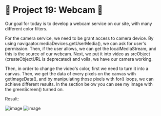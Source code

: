
# 🎯 Project 19: Webcam 🥁

Our goal for today is to develop a webcam service on our site, with many different color filters. 

For the camera service, we need to be grant access to camera device. By using navigaator.mediaDevices.getUserMedia(), we can ask for user's permission. Then, if the user allows, we can get the localMediaStream, and this is the source of our webcam. Next, we put it into video as srcObject (createObjectURL is deprecated) and voila, we have our camera working.

Then, in order to change the video's color, first we need to turn it into a canvas. Then, we get the data of every pixels on the canvas with getImageData(), and by manipulating those pixels with for() loops, we can achieve different results. In the section below you can see my image with the greenScreen() turned on.

Result:

![image](https://github.com/user-attachments/assets/eb4bc1c0-ef16-4fb4-8c05-8400def20501)
![image](https://github.com/user-attachments/assets/ca0a2ede-cd45-4f64-8e1b-c2fe72898385)
